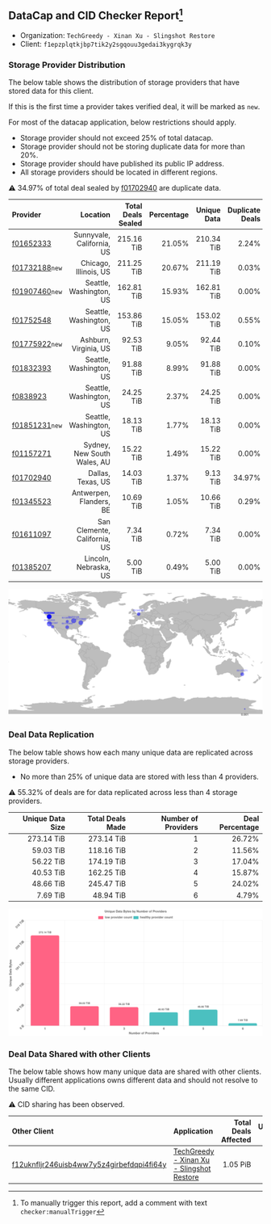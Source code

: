 ## DataCap and CID Checker Report[^1]
 - Organization: `TechGreedy - Xinan Xu - Slingshot Restore`
 - Client: `f1epzplqtkjbp7tik2y2sgqouu3gedai3kygrqk3y`
### Storage Provider Distribution
The below table shows the distribution of storage providers that have stored data for this client.

If this is the first time a provider takes verified deal, it will be marked as `new`.

For most of the datacap application, below restrictions should apply.
 - Storage provider should not exceed 25% of total datacap.
 - Storage provider should not be storing duplicate data for more than 20%.
 - Storage provider should have published its public IP address.
 - All storage providers should be located in different regions.

⚠️ 34.97% of total deal sealed by [f01702940](https://filfox.info/en/address/f01702940) are duplicate data.

| Provider                                                    |                     Location | Total Deals Sealed | Percentage | Unique Data | Duplicate Deals |
| :---------------------------------------------------------- | ---------------------------: | -----------------: | ---------: | ----------: | --------------: |
| [f01652333](https://filfox.info/en/address/f01652333)       |    Sunnyvale, California, US |         215.16 TiB |     21.05% |  210.34 TiB |           2.24% |
| [f01732188](https://filfox.info/en/address/f01732188)`new`  |        Chicago, Illinois, US |         211.25 TiB |     20.67% |  211.19 TiB |           0.03% |
| [f01907460](https://filfox.info/en/address/f01907460)`new`  |      Seattle, Washington, US |         162.81 TiB |     15.93% |  162.81 TiB |           0.00% |
| [f01752548](https://filfox.info/en/address/f01752548)       |      Seattle, Washington, US |         153.86 TiB |     15.05% |  153.02 TiB |           0.55% |
| [f01775922](https://filfox.info/en/address/f01775922)`new`  |        Ashburn, Virginia, US |          92.53 TiB |      9.05% |   92.44 TiB |           0.10% |
| [f01832393](https://filfox.info/en/address/f01832393)       |      Seattle, Washington, US |          91.88 TiB |      8.99% |   91.88 TiB |           0.00% |
| [f0838923](https://filfox.info/en/address/f0838923)         |      Seattle, Washington, US |          24.25 TiB |      2.37% |   24.25 TiB |           0.00% |
| [f01851231](https://filfox.info/en/address/f01851231)`new`  |      Seattle, Washington, US |          18.13 TiB |      1.77% |   18.13 TiB |           0.00% |
| [f01157271](https://filfox.info/en/address/f01157271)       |  Sydney, New South Wales, AU |          15.22 TiB |      1.49% |   15.22 TiB |           0.00% |
| [f01702940](https://filfox.info/en/address/f01702940)       |            Dallas, Texas, US |          14.03 TiB |      1.37% |    9.13 TiB |          34.97% |
| [f01345523](https://filfox.info/en/address/f01345523)       |      Antwerpen, Flanders, BE |          10.69 TiB |      1.05% |   10.66 TiB |           0.29% |
| [f01611097](https://filfox.info/en/address/f01611097)       | San Clemente, California, US |           7.34 TiB |      0.72% |    7.34 TiB |           0.00% |
| [f01385207](https://filfox.info/en/address/f01385207)       |        Lincoln, Nebraska, US |           5.00 TiB |      0.49% |    5.00 TiB |           0.00% |

![Provider Distribution](https://raw.githubusercontent.com/data-preservation-programs/filplus-checker-assets/main/filecoin-project/filecoin-plus-large-datasets/issues/227/1671094246873.png)
### Deal Data Replication
The below table shows how each many unique data are replicated across storage providers.
- No more than 25% of unique data are stored with less than 4 providers.

⚠️ 55.32% of deals are for data replicated across less than 4 storage providers.

| Unique Data Size | Total Deals Made | Number of Providers | Deal Percentage |
| ---------------: | ---------------: | ------------------: | --------------: |
|       273.14 TiB |       273.14 TiB |                   1 |          26.72% |
|        59.03 TiB |       118.16 TiB |                   2 |          11.56% |
|        56.22 TiB |       174.19 TiB |                   3 |          17.04% |
|        40.53 TiB |       162.25 TiB |                   4 |          15.87% |
|        48.66 TiB |       245.47 TiB |                   5 |          24.02% |
|         7.69 TiB |        48.94 TiB |                   6 |           4.79% |

![Replication Distribution](https://raw.githubusercontent.com/data-preservation-programs/filplus-checker-assets/main/filecoin-project/filecoin-plus-large-datasets/issues/227/1671094247544.png)
### Deal Data Shared with other Clients
The below table shows how many unique data are shared with other clients.
Usually different applications owns different data and should not resolve to the same CID.

⚠️ CID sharing has been observed.

| Other Client                                                                                                          | Application                                                                                                                | Total Deals Affected | Unique CIDs |  Verifier |
| :-------------------------------------------------------------------------------------------------------------------- | :------------------------------------------------------------------------------------------------------------------------- | -------------------: | ----------: | --------: |
| [f12uknfljr246uisb4ww7y5z4girbefdqpi4fi64y](https://filfox.info/en/address/f12uknfljr246uisb4ww7y5z4girbefdqpi4fi64y) | [TechGreedy \- Xinan Xu \- Slingshot Restore](https://github.com/filecoin-project/filecoin-plus-large-datasets/issues/138) |             1.05 PiB |       6,802 | LDN # 138 |

[^1]: To manually trigger this report, add a comment with text `checker:manualTrigger`
